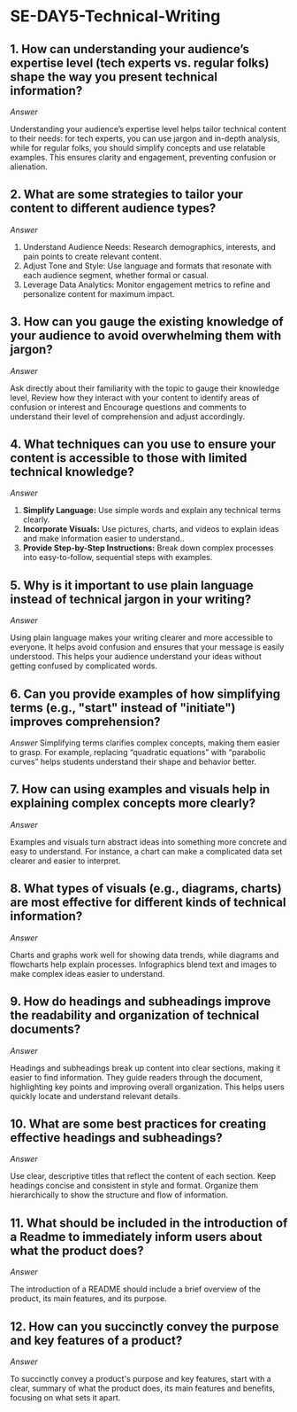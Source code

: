 # SE-DAY5-Technical-Writing
## 1. How can understanding your audience’s expertise level (tech experts vs. regular folks) shape the way you present technical information?

*Answer*

Understanding your audience’s expertise level helps tailor technical content to their needs: for tech experts, you can use jargon and in-depth analysis, while for regular folks, you should simplify concepts and use relatable examples. This ensures clarity and engagement, preventing confusion or alienation.

## 2. What are some strategies to tailor your content to different audience types?

*Answer*

1. Understand Audience Needs: Research demographics, interests, and pain points to create relevant content.
2. Adjust Tone and Style: Use language and formats that resonate with each audience segment, whether formal or casual.
3. Leverage Data Analytics: Monitor engagement metrics to refine and personalize content for maximum impact.

## 3. How can you gauge the existing knowledge of your audience to avoid overwhelming them with jargon?

*Answer*

Ask directly about their familiarity with the topic to gauge their knowledge level, Review how they interact with your content to identify areas of confusion or interest and Encourage questions and comments to understand their level of comprehension and adjust accordingly.

## 4. What techniques can you use to ensure your content is accessible to those with limited technical knowledge?

*Answer*

1. **Simplify Language:** Use simple words and explain any technical terms clearly.
2. **Incorporate Visuals:** Use pictures, charts, and videos to explain ideas and make information easier to understand..
3. **Provide Step-by-Step Instructions:** Break down complex processes into easy-to-follow, sequential steps with examples.

## 5. Why is it important to use plain language instead of technical jargon in your writing?

*Answer*

Using plain language makes your writing clearer and more accessible to everyone. It helps avoid confusion and ensures that your message is easily understood. This helps your audience understand your ideas without getting confused by complicated words.

## 6. Can you provide examples of how simplifying terms (e.g., "start" instead of "initiate") improves comprehension?

*Answer*
Simplifying terms clarifies complex concepts, making them easier to grasp. For example, replacing “quadratic equations” with “parabolic curves” helps students understand their shape and behavior better.

## 7. How can using examples and visuals help in explaining complex concepts more clearly?

*Answer*

Examples and visuals turn abstract ideas into something more concrete and easy to understand. For instance, a chart can make a complicated data set clearer and easier to interpret.

## 8. What types of visuals (e.g., diagrams, charts) are most effective for different kinds of technical information?

*Answer*

Charts and graphs work well for showing data trends, while diagrams and flowcharts help explain processes. Infographics blend text and images to make complex ideas easier to understand.

## 9. How do headings and subheadings improve the readability and organization of technical documents?

*Answer*

Headings and subheadings break up content into clear sections, making it easier to find information. They guide readers through the document, highlighting key points and improving overall organization. This helps users quickly locate and understand relevant details.

## 10. What are some best practices for creating effective headings and subheadings?

*Answer*

Use clear, descriptive titles that reflect the content of each section. Keep headings concise and consistent in style and format. Organize them hierarchically to show the structure and flow of information.

## 11. What should be included in the introduction of a Readme to immediately inform users about what the product does?

*Answer*

The introduction of a README should include a brief overview of the product, its main features, and its purpose.

## 12. How can you succinctly convey the purpose and key features of a product?

*Answer*

To succinctly convey a product's purpose and key features, start with a clear, summary of what the product does, its main features and benefits, focusing on what sets it apart.
